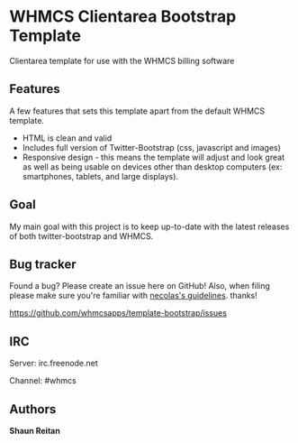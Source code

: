 WHMCS Clientarea Bootstrap Template
=============

Clientarea template for use with the WHMCS billing software



Features
-----------

A few features that sets this template apart from the default WHMCS template.

* HTML is clean and valid
* Includes full version of Twitter-Bootstrap (css, javascript and images)
* Responsive design - this means the template will adjust and look great as well as being usable on devices other than desktop computers (ex: smartphones, tablets, and large displays).


Goal
-----------

My main goal with this project is to keep up-to-date with the latest releases of both twitter-bootstrap and WHMCS.



Bug tracker
-----------

Found a bug? Please create an issue here on GitHub! Also, when filing please make sure you're familiar with [necolas's guidelines](https://github.com/necolas/issue-guidelines). thanks!

https://github.com/whmcsapps/template-bootstrap/issues



IRC
---

Server: irc.freenode.net

Channel: #whmcs



Authors
-------

**Shaun Reitan**
